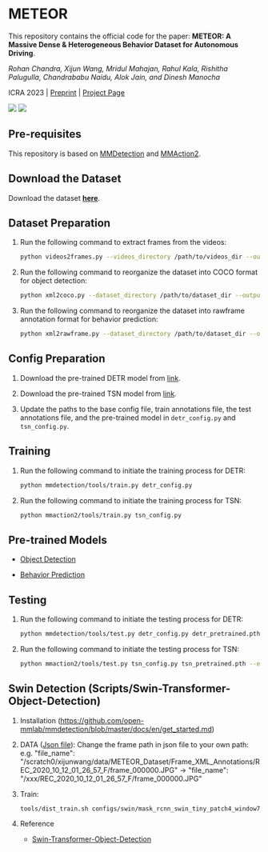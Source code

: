 # METEOR
This repository contains the official code for the paper: **METEOR: A Massive Dense & Heterogeneous Behavior Dataset for Autonomous Driving**.

*Rohan Chandra, Xijun Wang, Mridul Mahajan, Rahul Kala, Rishitha Palugulla, Chandrababu Naidu, Alok Jain, and Dinesh Manocha*

ICRA 2023 | [Preprint](https://arxiv.org/abs/2109.07648) | [Project Page](https://gamma.umd.edu/meteor/)

<img src="https://github.com/MridulMahajan44/METEOR/blob/main/gifs/github_gif.gif"/> <img src="https://github.com/MridulMahajan44/METEOR/blob/main/gifs/WL.gif"/>



## Pre-requisites

This repository is based on [MMDetection](https://mmdetection.readthedocs.io/en/latest/get_started.html) and [MMAction2](https://mmaction2.readthedocs.io/en/latest/getting_started.html). 

## Download the Dataset
Download the dataset [**here**](https://huggingface.co/datasets/XijunWang/METEOR/tree/main).

## Dataset Preparation

1. Run the following command to extract frames from the videos:

   ```bash
   python videos2frames.py --videos_directory /path/to/videos_dir --output_directory /path/to/output_dir
   ```

2. Run the following command to reorganize the dataset into COCO format for object detection:

   ```bash
   python xml2coco.py --dataset_directory /path/to/dataset_dir --output_directory /path/to/output_dir
   ```

3. Run the following command to reorganize the dataset into rawframe annotation format for behavior prediction:

   ```bash
   python xml2rawframe.py --dataset_directory /path/to/dataset_dir --output_directory /path/to/output_dir
   ```

## Config Preparation

1. Download the pre-trained DETR model from [link](https://download.openmmlab.com/mmdetection/v2.0/detr/detr_r50_8x2_150e_coco/detr_r50_8x2_150e_coco_20201130_194835-2c4b8974.pth).

2. Download the pre-trained TSN model from [link](https://download.openmmlab.com/mmaction/recognition/tsn/tsn_r101_1x1x5_50e_mmit_rgb/tsn_r101_1x1x5_50e_mmit_rgb_20200618-642f450d.pth).

3. Update the paths to the base config file, train annotations file, the test annotations file, and the pre-trained model in `detr_config.py` and `tsn_config.py`. 

## Training

1. Run the following command to initiate the training process for DETR:
    
   ```bash
   python mmdetection/tools/train.py detr_config.py
   ```

2. Run the following command to initiate the training process for TSN:
    
   ```bash
   python mmaction2/tools/train.py tsn_config.py
   ```
   
## Pre-trained Models

* [Object Detection](https://drive.google.com/file/d/17NMvTJZiRrLfSRWwjJd4zx4ELQ9_9uWq/view?usp=sharing)

* [Behavior Prediction](https://drive.google.com/file/d/1DPeiTTLZKoOboCTW-kaDDAl0UhNBCtZa/view?usp=sharing)

## Testing

1. Run the following command to initiate the testing process for DETR:
    
   ```bash
   python mmdetection/tools/test.py detr_config.py detr_pretrained.pth --eval bbox mAP recall
   ```

2. Run the following command to initiate the testing process for TSN:
    
   ```bash
   python mmaction2/tools/test.py tsn_config.py tsn_pretrained.pth --eval mmit_mean_average_precision
   ```
   
## Swin Detection (Scripts/Swin-Transformer-Object-Detection)
 
1. Installation (https://github.com/open-mmlab/mmdetection/blob/master/docs/en/get_started.md)

2. DATA ([Json file](https://drive.google.com/drive/folders/1BV2EUYH0G2rAIRrOwJaeWPkehaqEtuzg?usp=sharing)): 
 Change the frame path in json file to your own path:
 e.g. "file_name": "/scratch0/xijunwang/data/METEOR_Dataset/Frame_XML_Annotations/REC_2020_10_12_01_26_57_F/frame_000000.JPG" -> "file_name": "/xxx/REC_2020_10_12_01_26_57_F/frame_000000.JPG"

3. Train:
   ```bash
   tools/dist_train.sh configs/swin/mask_rcnn_swin_tiny_patch4_window7_mstrain_480-800_adamw_1x_metor.py 8 --cfg-options model.pretrained=<PRETRAIN_MODEL>
   ```
   
4. Reference 
   * [Swin-Transformer-Object-Detection](https://github.com/SwinTransformer/Swin-Transformer-Object-Detection)
   
   
 





 
 
